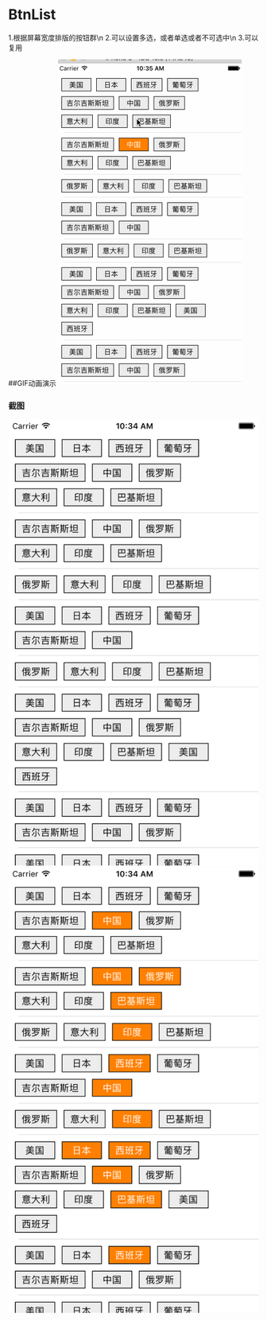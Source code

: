 BtnList
================
1.根据屏幕宽度排版的按钮群\n
2.可以设置多选，或者单选或者不可选中\n
3.可以复用

##GIF动画演示
![Flipboard playing multiple GIFs](https://github.com/zmXie/BtnList/raw/master/BtnListTests/btnlist.gif)

### 截图
![图片一](https://github.com/zmXie/BtnList/raw/master/BtnListTests/ScreenShot1.png)
![图片二](https://github.com/zmXie/BtnList/raw/master/BtnListTests/ScreenShot2.png)
